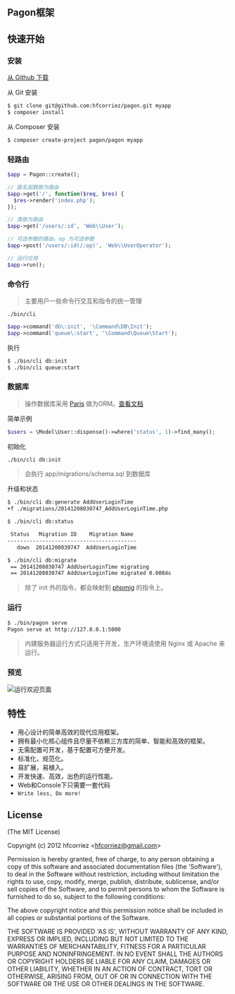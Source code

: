 ## Pagon框架

## 快速开始

### 安装

[从 Github 下载](https://github.com/hfcorriez/pagon/releases/latest)

从 Git 安装

```bash
$ git clone git@github.com:hfcorriez/pagon.git myapp
$ composer install
```

从 Composer 安装

```bash
$ composer create-project pagon/pagon myapp
```

### 轻路由

```php
$app = Pagon::create();

// 匿名函数做为路由
$app->get('/', function($req, $res) {
  $res->render('index.php');
});

// 类做为路由
$app->get('/users/:id', 'Web\\User');

// 可选参数的路由，op 为可选参数
$app->post('/users/:id(/:op)', 'Web\\UserOperator');

// 运行应用
$app->run();
```

### 命令行

> 主要用户一些命令行交互和指令的统一管理

`./bin/cli`

```php
$app->command('db\:init', '\Command\DB\Init');
$app->command('queue\:start', '\Command\Queue\Start');
```

执行

```bash
$ ./bin/cli db:init
$ ./bin/cli queue:start
```

### 数据库

> 操作数据库采用 [Paris](https://github.com/j4mie/paris) 做为ORM。[查看文档](http://paris.readthedocs.org/en/latest/)

简单示例

```php
$users = \Model\User::dispense()->where('status', 1)->find_many();
```

初始化

```bash
./bin/cli db:init
```

> 会执行 app/migrations/schema.sql 到数据库

升级和状态

```bash
$ ./bin/cli db:generate AddUserLoginTime
+f ./migrations/20141208030747_AddUserLoginTime.php

$ ./bin/cli db:status

 Status   Migration ID    Migration Name
-----------------------------------------
   down  20141208030747  AddUserLoginTime

$ ./bin/cli db:migrate
 == 20141208030747 AddUserLoginTime migrating
 == 20141208030747 AddUserLoginTime migrated 0.0084s
```

> 除了 init 外的指令，都会映射到 [phpmig](https://github.com/davedevelopment/phpmig) 的指令上。

### 运行

```bash
$ ./bin/pagon serve
Pagon serve at http://127.0.0.1:5000
```

> 内建服务器运行方式只适用于开发，生产环境请使用 Nginx 或 Apache 来运行。

### 预览

![运行欢迎页面](https://cloud.githubusercontent.com/assets/119550/5330562/63b05914-7e38-11e4-96f3-0a51a8aa4d01.jpg)

## 特性

- 用心设计的简单高效的现代应用框架。
- 拥有最小化核心组件且尽量不依赖三方库的简单、智能和高效的框架。
- 无需配置可开发，基于配置可方便开发。
- 标准化，规范化。
- 易扩展，易植入。
- 开发快速、高效，出色的运行性能。
- Web和Console下只需要一套代码
- `Write less, Do more!`

## License

(The MIT License)

Copyright (c) 2012 hfcorriez &lt;hfcorriez@gmail.com&gt;

Permission is hereby granted, free of charge, to any person obtaining
a copy of this software and associated documentation files (the
'Software'), to deal in the Software without restriction, including
without limitation the rights to use, copy, modify, merge, publish,
distribute, sublicense, and/or sell copies of the Software, and to
permit persons to whom the Software is furnished to do so, subject to
the following conditions:

The above copyright notice and this permission notice shall be
included in all copies or substantial portions of the Software.

THE SOFTWARE IS PROVIDED 'AS IS', WITHOUT WARRANTY OF ANY KIND,
EXPRESS OR IMPLIED, INCLUDING BUT NOT LIMITED TO THE WARRANTIES OF
MERCHANTABILITY, FITNESS FOR A PARTICULAR PURPOSE AND NONINFRINGEMENT.
IN NO EVENT SHALL THE AUTHORS OR COPYRIGHT HOLDERS BE LIABLE FOR ANY
CLAIM, DAMAGES OR OTHER LIABILITY, WHETHER IN AN ACTION OF CONTRACT,
TORT OR OTHERWISE, ARISING FROM, OUT OF OR IN CONNECTION WITH THE
SOFTWARE OR THE USE OR OTHER DEALINGS IN THE SOFTWARE.